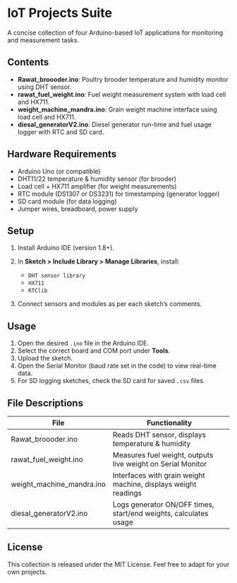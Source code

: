 # IoT Projects Suite

A concise collection of four Arduino-based IoT applications for monitoring and measurement tasks.

## Contents

* **Rawat\_broooder.ino**: Poultry brooder temperature and humidity monitor using DHT sensor.
* **rawat\_fuel\_weight.ino**: Fuel weight measurement system with load cell and HX711.
* **weight\_machine\_mandra.ino**: Grain weight machine interface using load cell and HX711.
* **diesal\_generatorV2.ino**: Diesel generator run-time and fuel usage logger with RTC and SD card.

## Hardware Requirements

* Arduino Uno (or compatible)
* DHT11/22 temperature & humidity sensor (for brooder)
* Load cell + HX711 amplifier (for weight measurements)
* RTC module (DS1307 or DS3231) for timestamping (generator logger)
* SD card module (for data logging)
* Jumper wires, breadboard, power supply

## Setup

1. Install Arduino IDE (version 1.8+).
2. In **Sketch > Include Library > Manage Libraries**, install:

   * `DHT sensor library`
   * `HX711`
   * `RTClib`
3. Connect sensors and modules as per each sketch’s comments.

## Usage

1. Open the desired `.ino` file in the Arduino IDE.
2. Select the correct board and COM port under **Tools**.
3. Upload the sketch.
4. Open the Serial Monitor (baud rate set in the code) to view real-time data.
5. For SD logging sketches, check the SD card for saved `.csv` files.

## File Descriptions

| File                        | Functionality                                                    |
| --------------------------- | ---------------------------------------------------------------- |
| Rawat\_broooder.ino         | Reads DHT sensor, displays temperature & humidity                |
| rawat\_fuel\_weight.ino     | Measures fuel weight, outputs live weight on Serial Monitor      |
| weight\_machine\_mandra.ino | Interfaces with grain weight machine, displays weight readings   |
| diesal\_generatorV2.ino     | Logs generator ON/OFF times, start/end weights, calculates usage |

## License

This collection is released under the MIT License. Feel free to adapt for your own projects.
